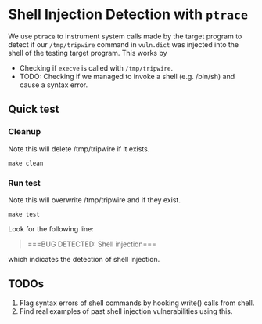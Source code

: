 # Shell Injection Detection with `ptrace`

We use `ptrace` to instrument system calls made by the target program to detect
if our `/tmp/tripwire` command in `vuln.dict` was injected into the shell of
the testing target program. This works by

- Checking if `execve` is called with `/tmp/tripwire`.
- TODO: Checking if we managed to invoke a shell (e.g. /bin/sh) and cause a
  syntax error.

## Quick test

### Cleanup
Note this will delete /tmp/tripwire if it exists.
```shell
make clean
```

### Run test
Note this will overwrite /tmp/tripwire and if they exist.
```shell
make test
```

Look for the following line:

> ===BUG DETECTED: Shell injection===

which indicates the detection of shell injection.


## TODOs
1. Flag syntax errors of shell commands by hooking write() calls from shell.
2. Find real examples of past shell injection vulnerabilities using this.

